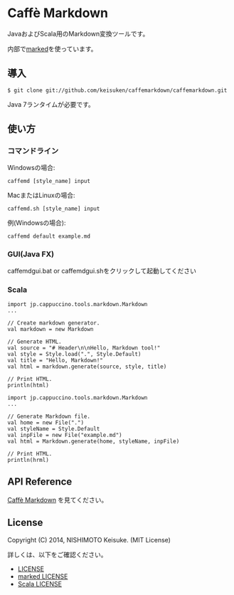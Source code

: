 # Caffè Markdown

JavaおよびScala用のMarkdown変換ツールです。

内部で[marked](https://github.com/chjj/marked)を使っています。



## 導入

```
$ git clone git://github.com/keisuken/caffemarkdown/caffemarkdown.git
```

Java 7ランタイムが必要です。



## 使い方



### コマンドライン

Windowsの場合:

```
caffemd [style_name] input
```

MacまたはLinuxの場合:

```
caffemd.sh [style_name] input
```

例(Windowsの場合):

```
caffemd default example.md
```



### GUI(Java FX)

caffemdgui.bat or caffemdgui.shをクリックして起動してください



### Scala

```
import jp.cappuccino.tools.markdown.Markdown
...

// Create markdown generator.
val markdown = new Markdown

// Generate HTML.
val source = "# Header\n\nHello, Markdown tool!"
val style = Style.load(".", Style.Default)
val title = "Hello, Markdown!"
val html = markdown.generate(source, style, title)

// Print HTML.
println(html)
```

```
import jp.cappuccino.tools.markdown.Markdown
...

// Generate Markdown file.
val home = new File(".")
val styleName = Style.Default
val inpFile = new File("example.md")
val html = Markdown.generate(home, styleName, inpFile)

// Print HTML.
println(hrml)
```



## API Reference

[Caffè Markdown](docs/api/index.html) を見てください。



## License

Copyright (C) 2014, NISHIMOTO Keisuke. (MIT License)

詳しくは、以下をご確認ください。

* [LICENSE](LICENSE.txt)
* [marked LICENSE](marked-LICENSE.txt)
* [Scala LICENSE](Scala-LICENSE.txt)
